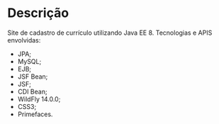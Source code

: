 # Descrição
Site de cadastro de currículo utilizando Java EE 8.
Tecnologias e APIS envolvidas:
- JPA;
- MySQL;
- EJB;
- JSF Bean;
- JSF;
- CDI Bean;
- WildFly 14.0.0;
- CSS3;
- Primefaces.
